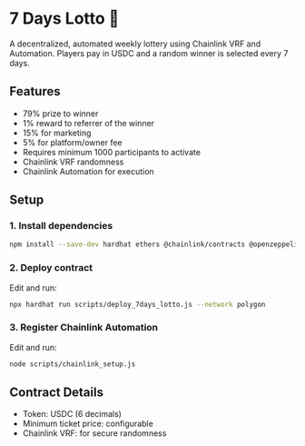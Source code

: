 
# 7 Days Lotto 🎰

A decentralized, automated weekly lottery using Chainlink VRF and Automation. Players pay in USDC and a random winner is selected every 7 days.

## Features
- 79% prize to winner
- 1% reward to referrer of the winner
- 15% for marketing
- 5% for platform/owner fee
- Requires minimum 1000 participants to activate
- Chainlink VRF randomness
- Chainlink Automation for execution

## Setup

### 1. Install dependencies
```bash
npm install --save-dev hardhat ethers @chainlink/contracts @openzeppelin/contracts
```

### 2. Deploy contract
Edit and run:
```bash
npx hardhat run scripts/deploy_7days_lotto.js --network polygon
```

### 3. Register Chainlink Automation
Edit and run:
```bash
node scripts/chainlink_setup.js
```

## Contract Details
- Token: USDC (6 decimals)
- Minimum ticket price: configurable
- Chainlink VRF: for secure randomness
